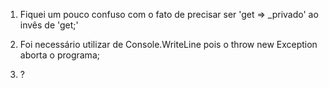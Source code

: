 
1) Fiquei um pouco confuso com o fato de precisar ser 'get => _privado' ao invês de 'get;'

2) Foi necessário utilizar de Console.WriteLine pois o throw new Exception aborta o programa;

3) ?

